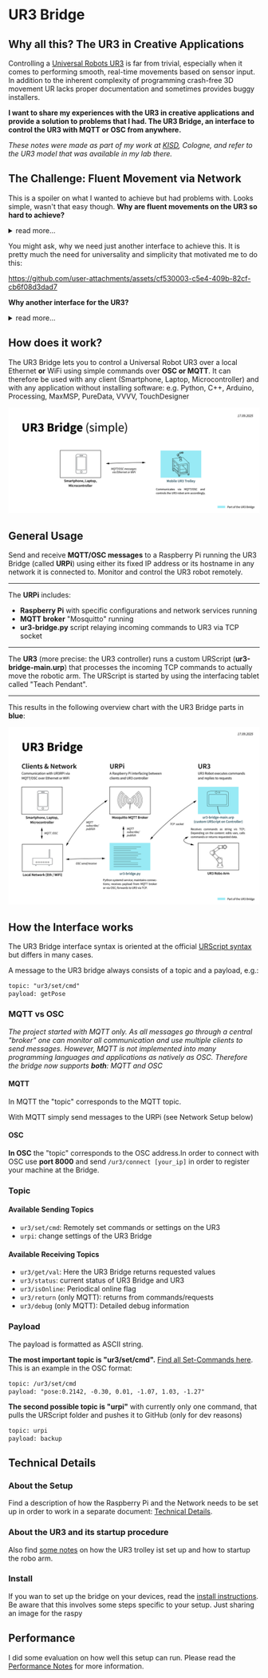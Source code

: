 

# UR3 Bridge

## Why all this? The UR3 in Creative Applications

Controlling a [Universal Robots UR3](https://www.universal-robots.com/de/produkte/ur3e/) is far from trivial, especially when it comes to performing smooth, real-time movements based on sensor input. In addition to the inherent complexity of programming crash-free 3D movement UR lacks proper documentation and sometimes provides buggy installers. 

**I want to share my experiences with the UR3 in creative applications and provide a solution to problems that I had. The UR3 Bridge, an interface to control the UR3 with MQTT or OSC from anywhere.**

*These notes were made as part of my work at [KISD](http://kisd.de/), Cologne, and refer to the UR3 model that was available in my lab there.*

## The Challenge: Fluent Movement via Network

This is a spoiler on what I wanted to achieve but had problems with. Looks simple, wasn't that easy though.
**Why are fluent movements on the UR3 so hard to achieve?** 
<details>

<summary>read more...</summary>

In most industry-standard applications for robots of this type, the start and end points of movements and their timing are known. Depending on the application, commands such as movej or movel are used, which allow the arm to be moved with parameters such as _time, acceleration, maximum speeds, and interpolating blends between points_. The principle is always the same: start at A, accelerate according to the parameters, slow down, and stop at point B. However, if the robot is supposed to follow a hand gesture or move along vector paths in a smooth, uninterrupted motion, it becomes more tricky: sending many individual points would cause it to stop at each one. We need to use the servoj to acheive this and send new points at a rate sufficient to not hear or see the "frames". 

I will add some more details on my experiments (which network hardware, which framerate etc) later.

</details>

You might ask, why we need just another interface to achieve this. It is pretty much the need for universality and simplicity that motivated me to do this:

https://github.com/user-attachments/assets/cf530003-c5e4-409b-82cf-cb6f08d3dad7


**Why another interface for the UR3?**
<details>
<summary>read more...</summary>

UR offers a [bunch of possibilities to interface with the UR3](https://www.universal-robots.com/articles/ur/interface-communication/overview-of-client-interfaces/). I looked through this list, but they all had drawbacks in terms of compatibility and universality. E.g. "RTDE" required installations on the client side – some having issues about the installation which haven't been solved for years at the time. On top connecting to UR controller by default only works with Ethernet and fix IP addresses. Having e.g. microcontrollers in a WiFi network to control the robot would be tricky in this setup. So I wondered why there wasn't a easy-to-use universal interface that could be used to remotely control the robot from any programming language and any device via network. That's why I build a OSC/MQTT bridge to control the robot from within e.g. python, MaxMSP, Processing or others on any device in a network (Ethernet/WiFi) set up by an additional intermediate Raspberry Pi. This worked very well for my use cases and can hopefully be rebuild by following the instructions in the repository.

</details>

## How does it work?

The UR3 Bridge lets you to control a Universal Robot UR3 over a local Ethernet **or** WiFi using simple commands over **OSC or MQTT**. It can therefore be used with any client (Smartphone, Laptop, Microcontroller) and with any application without installing software:  e.g. Python, C++, Arduino, Processing, MaxMSP, PureData, VVVV, TouchDesigner

![240327-Overview](img/ur3-bridge-simple.jpg)

## General Usage

Send and receive **MQTT/OSC messages** to a Raspberry Pi running the UR3 Bridge (called **URPi**) using either its fixed IP address or its hostname in any network it is connected to. Monitor and control the UR3 robot remotely.

---

The **URPi** includes:

- **Raspberry Pi** with specific configurations and network services running
- **MQTT broker** "Mosquitto" running 
- **ur3-bridge.py** script relaying incoming commands to UR3 via TCP socket

---

The **UR3** (more precise: the UR3 controller) runs a custom URScript (**ur3-bridge-main.urp**) that processes the incoming TCP commands to actually move the robotic arm. The URScript is started by using the interfacing tablet called "Teach Pendant".

---

This results in the following overview chart with the UR3 Bridge parts in **blue**:

![240327-Overview](img/ur3-bridge-overview.jpg)

## How the Interface works

The UR3 Bridge interface syntax is oriented at the official [URScript syntax](https://www.universal-robots.com/developer/urscript/) but differs in many cases.

A message to the UR3 bridge always consists of a topic and a payload, e.g.:

```
topic: "ur3/set/cmd"
payload: getPose
```

### MQTT vs OSC

*The project started with MQTT only. As all messages go through a central "broker" one can  monitor all communication and use multiple clients to send messages. However, MQTT is not implemented into many programming languages and applications as natively as OSC. Therefore the bridge now supports **both**: MQTT and OSC*

#### MQTT

In MQTT the "topic" corresponds to the MQTT topic.

With MQTT simply send messages to the URPi (see Network Setup below)

#### OSC

**In OSC** the "topic" corresponds to the OSC address.In order to connect with OSC use **port 8000** and send `/ur3/connect [your_ip]` in order to register your machine at the Bridge.

### Topic

#### Available Sending Topics

- `ur3/set/cmd`: Remotely set commands or settings on the UR3 
- `urpi`: change settings of the UR3 Bridge

#### Available Receiving Topics

- `ur3/get/val`: Here the UR3 Bridge returns requested values
- `ur3/status`: current status of UR3 Bridge and UR3
- `ur3/isOnline`: Periodical online flag
- `ur3/return` (only MQTT): returns from commands/requests
- `ur3/debug` (only MQTT): Detailed debug information

### Payload

The payload is formatted as ASCII string. 

**The most important topic is "ur3/set/cmd".** [Find all Set-Commands here](/set-commands.md).
This is an example in the OSC format:

````
topic: /ur3/set/cmd 
payload: "pose:0.2142, -0.30, 0.01, -1.07, 1.03, -1.27"
````

**The second possible topic is "urpi"** with currently only one command, that pulls the URScript folder and pushes it to GitHub (only for dev reasons)

````
topic: urpi
payload: backup
````

## Technical Details

### About the Setup

Find a description of how the Raspberry Pi and the Network needs to be set up in order to work in a separate document: [Technical Details](/technical-details.md).

### About the UR3 and its startup procedure

Also find [some notes](/ur3.md) on how the UR3 trolley ist set up and how to startup the robo arm.

### Install 

If you wan to set up the bridge on your devices, read the [install instructions](install.md). Be aware that this involves some steps specific to your setup. Just sharing an image for the raspy

## Performance

I did some evaluation on how well this setup can run. Please read the [Performance Notes](/performance-notes.md) for more information.
